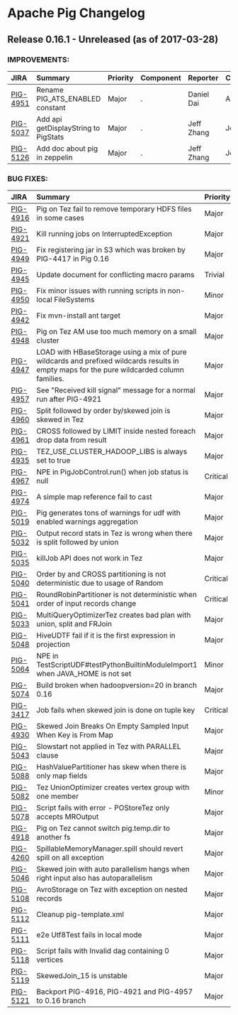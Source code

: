 
<!---
# Licensed to the Apache Software Foundation (ASF) under one
# or more contributor license agreements.  See the NOTICE file
# distributed with this work for additional information
# regarding copyright ownership.  The ASF licenses this file
# to you under the Apache License, Version 2.0 (the
# "License"); you may not use this file except in compliance
# with the License.  You may obtain a copy of the License at
#
#     http://www.apache.org/licenses/LICENSE-2.0
#
# Unless required by applicable law or agreed to in writing, software
# distributed under the License is distributed on an "AS IS" BASIS,
# WITHOUT WARRANTIES OR CONDITIONS OF ANY KIND, either express or implied.
# See the License for the specific language governing permissions and
# limitations under the License.
-->
# Apache Pig Changelog

## Release 0.16.1 - Unreleased (as of 2017-03-28)



### IMPROVEMENTS:

| JIRA | Summary | Priority | Component | Reporter | Contributor |
|:---- |:---- | :--- |:---- |:---- |:---- |
| [PIG-4951](https://issues.apache.org/jira/browse/PIG-4951) | Rename PIG\_ATS\_ENABLED constant |  Major | . | Daniel Dai | Adam Szita |
| [PIG-5037](https://issues.apache.org/jira/browse/PIG-5037) | Add api getDisplayString to PigStats |  Major | . | Jeff Zhang | Jeff Zhang |
| [PIG-5126](https://issues.apache.org/jira/browse/PIG-5126) | Add doc about pig in zeppelin |  Major | . | Jeff Zhang | Jeff Zhang |


### BUG FIXES:

| JIRA | Summary | Priority | Component | Reporter | Contributor |
|:---- |:---- | :--- |:---- |:---- |:---- |
| [PIG-4916](https://issues.apache.org/jira/browse/PIG-4916) | Pig on Tez fail to remove temporary HDFS files in some cases |  Major | . | Daniel Dai | Daniel Dai |
| [PIG-4921](https://issues.apache.org/jira/browse/PIG-4921) | Kill running jobs on InterruptedException |  Major | . | Rohini Palaniswamy | Rohini Palaniswamy |
| [PIG-4949](https://issues.apache.org/jira/browse/PIG-4949) | Fix registering jar in S3 which was broken by PIG-4417 in Pig 0.16 |  Major | parser | Yishan Yang | Yishan Yang |
| [PIG-4945](https://issues.apache.org/jira/browse/PIG-4945) | Update document for conflicting macro params |  Trivial | documentation | Koji Noguchi | Koji Noguchi |
| [PIG-4950](https://issues.apache.org/jira/browse/PIG-4950) | Fix minor issues with running scripts in non-local FileSystems |  Minor | . | Peter Slawski | Peter Slawski |
| [PIG-4942](https://issues.apache.org/jira/browse/PIG-4942) | Fix mvn-install ant target |  Major | build | Peter Slawski | Peter Slawski |
| [PIG-4948](https://issues.apache.org/jira/browse/PIG-4948) | Pig on Tez AM use too much memory on a small cluster |  Major | tez | Daniel Dai | Daniel Dai |
| [PIG-4947](https://issues.apache.org/jira/browse/PIG-4947) | LOAD with HBaseStorage using a mix of pure wildcards and prefixed wildcards results in empty maps for the pure wildcarded column families. |  Major | grunt | Youngjin | Daniel Dai |
| [PIG-4957](https://issues.apache.org/jira/browse/PIG-4957) | See "Received kill signal" message for a normal run after PIG-4921 |  Major | . | Daniel Dai | Rohini Palaniswamy |
| [PIG-4960](https://issues.apache.org/jira/browse/PIG-4960) | Split followed by order by/skewed join is skewed in Tez |  Major | . | Rohini Palaniswamy | Rohini Palaniswamy |
| [PIG-4961](https://issues.apache.org/jira/browse/PIG-4961) | CROSS followed by LIMIT inside nested foreach drop data from result |  Major | . | Sergey Svinarchuk | Rohini Palaniswamy |
| [PIG-4935](https://issues.apache.org/jira/browse/PIG-4935) | TEZ\_USE\_CLUSTER\_HADOOP\_LIBS is always set to true |  Major | . | Rohini Palaniswamy | Rohini Palaniswamy |
| [PIG-4967](https://issues.apache.org/jira/browse/PIG-4967) | NPE in PigJobControl.run() when job status is null |  Critical | . | Xiang Li | Xiang Li |
| [PIG-4974](https://issues.apache.org/jira/browse/PIG-4974) | A simple map reference fail to cast |  Major | . | Koji Noguchi | Koji Noguchi |
| [PIG-5019](https://issues.apache.org/jira/browse/PIG-5019) | Pig generates tons of warnings for udf with enabled warnings aggregation |  Major | internal-udfs | Murshid Chalaev | Murshid Chalaev |
| [PIG-5032](https://issues.apache.org/jira/browse/PIG-5032) | Output record stats in Tez is wrong when there is split followed by union |  Major | . | Rohini Palaniswamy | Rohini Palaniswamy |
| [PIG-5035](https://issues.apache.org/jira/browse/PIG-5035) | killJob API does not work in Tez |  Major | . | Jeff Zhang | Jeff Zhang |
| [PIG-5040](https://issues.apache.org/jira/browse/PIG-5040) | Order by and CROSS partitioning is not deterministic due to usage of Random |  Critical | . | Rohini Palaniswamy | Rohini Palaniswamy |
| [PIG-5041](https://issues.apache.org/jira/browse/PIG-5041) | RoundRobinPartitioner is not deterministic when order of input records change |  Critical | . | Rohini Palaniswamy | Rohini Palaniswamy |
| [PIG-5033](https://issues.apache.org/jira/browse/PIG-5033) | MultiQueryOptimizerTez creates bad plan with union, split and FRJoin |  Major | tez | Travis Woodruff | Rohini Palaniswamy |
| [PIG-5048](https://issues.apache.org/jira/browse/PIG-5048) | HiveUDTF fail if it is the first expression in projection |  Major | impl | Daniel Dai | Nandor Kollar |
| [PIG-5064](https://issues.apache.org/jira/browse/PIG-5064) | NPE in TestScriptUDF#testPythonBuiltinModuleImport1 when JAVA\_HOME is not set |  Minor | . | Xiang Li | Xiang Li |
| [PIG-5074](https://issues.apache.org/jira/browse/PIG-5074) | Build broken when hadoopversion=20 in branch 0.16 |  Major | build | Adam Szita | Adam Szita |
| [PIG-3417](https://issues.apache.org/jira/browse/PIG-3417) | Job fails when skewed join is done on tuple key |  Critical | impl | Nick White | Nandor Kollar |
| [PIG-4930](https://issues.apache.org/jira/browse/PIG-4930) | Skewed Join Breaks On Empty Sampled Input When Key is From Map |  Major | . | William Butler | Nandor Kollar |
| [PIG-5043](https://issues.apache.org/jira/browse/PIG-5043) | Slowstart not applied in Tez with PARALLEL clause |  Major | . | Rohini Palaniswamy | Rohini Palaniswamy |
| [PIG-5088](https://issues.apache.org/jira/browse/PIG-5088) | HashValuePartitioner has skew when there is only map fields |  Major | . | Rohini Palaniswamy | Rohini Palaniswamy |
| [PIG-5082](https://issues.apache.org/jira/browse/PIG-5082) | Tez UnionOptimizer creates vertex group with one member |  Minor | tez | Travis Woodruff | Rohini Palaniswamy |
| [PIG-5078](https://issues.apache.org/jira/browse/PIG-5078) | Script fails with error - POStoreTez only accepts MROutput |  Major | . | Rohini Palaniswamy | Rohini Palaniswamy |
| [PIG-4918](https://issues.apache.org/jira/browse/PIG-4918) | Pig on Tez cannot switch pig.temp.dir to another fs |  Major | . | Daniel Dai | Daniel Dai |
| [PIG-4260](https://issues.apache.org/jira/browse/PIG-4260) | SpillableMemoryManager.spill should revert spill on all exception |  Major | impl | Daniel Dai | Rohini Palaniswamy |
| [PIG-5046](https://issues.apache.org/jira/browse/PIG-5046) | Skewed join with auto parallelism hangs when right input also has autoparallelism |  Major | . | Rohini Palaniswamy | Rohini Palaniswamy |
| [PIG-5108](https://issues.apache.org/jira/browse/PIG-5108) | AvroStorage on Tez with exception on nested records |  Major | tez | Sebastian Geller | Daniel Dai |
| [PIG-5112](https://issues.apache.org/jira/browse/PIG-5112) | Cleanup pig-template.xml |  Major | build | Daniel Dai | Daniel Dai |
| [PIG-5111](https://issues.apache.org/jira/browse/PIG-5111) | e2e Utf8Test fails in local mode |  Major | . | Rohini Palaniswamy | Rohini Palaniswamy |
| [PIG-5118](https://issues.apache.org/jira/browse/PIG-5118) | Script fails with Invalid dag containing 0 vertices |  Major | tez | Rohini Palaniswamy | Rohini Palaniswamy |
| [PIG-5119](https://issues.apache.org/jira/browse/PIG-5119) | SkewedJoin\_15 is unstable |  Major | . | Daniel Dai | Daniel Dai |
| [PIG-5121](https://issues.apache.org/jira/browse/PIG-5121) | Backport PIG-4916, PIG-4921 and PIG-4957 to 0.16 branch |  Major | . | Daniel Dai | Daniel Dai |


